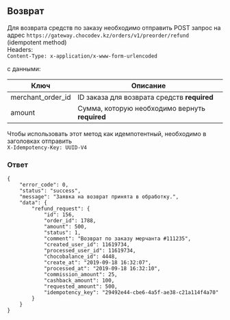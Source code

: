 ## Возврат

Для возврата средств по заказу необходимо отправить POST запрос на адрес
`https://gateway.chocodev.kz/orders/v1/preorder/refund` (idempotent method)  
Headers:  
`Content-Type: x-application/x-www-form-urlencoded`  

с данными:  

Ключ | Описание 
--- | --- 
merchant_order_id | ID заказа для возврата средств **required** 
amount | Сумма, которую необходимо вернуть **required** 

Чтобы использовать этот метод как идемпотентный, необходимо в заголовках отправить  
`X-Idempotency-Key: UUID-V4`

### Ответ
```
{
    "error_code": 0,
    "status": "success",
    "message": "Заявка на возврат принята в обработку.",
    "data": {
        "refund_request": {
            "id": 156,
            "order_id": 1788,
            "amount": 500,
            "status": 1,
            "comment": "Возврат по заказу мерчанта #111235",
            "created_user_id": 11619734,
            "processed_user_id": 11619734,
            "chocobalance_id": 4448,
            "create_at": "2019-09-18 16:32:07",
            "processed_at": "2019-09-18 16:32:10",
            "commission_amount": 25,
            "cashback_amount": 100,
            "requested_amount": 500,
            "idempotency_key": "29492e44-cbe6-4a5f-ae38-c21a114f4a70"
        }
    }
}
```